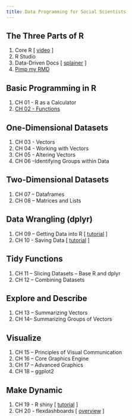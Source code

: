 ```yaml
---
title: Data Programming for Social Scientists 
---
```





## The Three Parts of R 

1. Core R [ [video](https://player.vimeo.com/video/180644880) ]
1. R Studio
1. Data-Driven Docs [ [splainer](https://ds4ps.org/docs/) ]  
1. [Pimp my RMD](https://holtzy.github.io/Pimp-my-rmd/)  
 

## Basic Programming in R 

1.  CH 01 - R as a Calculator
1. [CH 02 - Functions](ch-020-functions.html)

## One-Dimensional Datasets

1. CH 03 - Vectors
1. CH 04 - Working with Vectors
1. CH 05 - Altering Vectors
1. CH 06 –Identifying Groups within Data 


## Two-Dimensional Datasets

1. CH 07 – Dataframes
1. CH 08 – Matrices and Lists



## Data Wrangling (dplyr)

1. CH 09 – Getting Data into R [ [tutorial](https://www.datacamp.com/community/tutorials/r-data-import-tutorial) ]
1. CH 10 - Saving Data [ [tutorial](https://thomasleeper.com/Rcourse/Tutorials/savingdata.html) ]



## Tidy Functions

1. CH 11 – Slicing Datasets – Base R and dplyr
1. CH 12 – Combining Datasets


## Explore and Describe

1. CH 13 – Summarizing Vectors
1. CH 14– Summarizing Groups of Vectors


## Visualize 

1. CH 15 – Principles of Visual Communication
1. CH 16 – Core Graphics Engine
1. CH 17 – Advanced Graphics
1. CH 18 – ggplot2



## Make Dynamic

1. CH 19 - R shiny [ [tutorial](http://rmarkdown.rstudio.com/authoring_shiny.html) ]
1. CH 20 - flexdashboards [ [overview](http://rmarkdown.rstudio.com/flexdashboard/) ]


<br>


